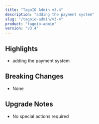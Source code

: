 ```yaml
---
title: "TagoIO Admin v3.4"
description: "adding the payment system"
slug: "/tagoio-admin/v3-4"
product: "tagoio-admin"
version: "v3.4"
---
```


## Highlights

- adding the payment system

## Breaking Changes

- None

## Upgrade Notes

- No special actions required
